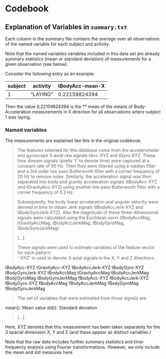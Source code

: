 # Codebook
## Explanation of Variables in `summary.txt`

Each column in the summary file contains the *average* over all observations of the named variable for each subject and activity.

Note that the named variables variables included in this data set are already summary statistics (mean or standard deviation) of measurements for a given observation (see below).

Consider the following entry as an example:

| subject | activity |  tBodyAcc-mean-X |
| ------- | -------- | ---------------- |
| 1       | "LAYING" | 0.22159824394 |

Then the value 0.22159824394 is the ** mean of the means of Body-Acceleration measurements in X direction for all observations where subject 1 was laying.

### Named variables
The measurements are explained like this in the original codebook:
>The features selected for this database come from the accelerometer and gyroscope 3-axial raw signals tAcc-XYZ and tGyro-XYZ. These time domain signals (prefix 't' to denote time) were captured at a constant rate of 50 Hz. Then they were filtered using a median filter and a 3rd order low pass Butterworth filter with a corner frequency of 20 Hz to remove noise. Similarly, the acceleration signal was then separated into body and gravity acceleration signals (tBodyAcc-XYZ and tGravityAcc-XYZ) using another low pass Butterworth filter with a corner frequency of 0.3 Hz. 
>
>Subsequently, the body linear acceleration and angular velocity were derived in time to obtain Jerk signals (tBodyAccJerk-XYZ and tBodyGyroJerk-XYZ). Also the magnitude of these three-dimensional signals were calculated using the Euclidean norm (tBodyAccMag, tGravityAccMag, tBodyAccJerkMag, tBodyGyroMag, tBodyGyroJerkMag). 
>
> [...]
>
>These signals were used to estimate variables of the feature vector for each pattern:  
'-XYZ' is used to denote 3-axial signals in the X, Y and Z directions.
>
tBodyAcc-XYZ
tGravityAcc-XYZ
tBodyAccJerk-XYZ
tBodyGyro-XYZ
tBodyGyroJerk-XYZ
tBodyAccMag
tGravityAccMag
tBodyAccJerkMag
tBodyGyroMag
tBodyGyroJerkMag
fBodyAcc-XYZ
fBodyAccJerk-XYZ
fBodyGyro-XYZ
fBodyAccMag
fBodyAccJerkMag
fBodyGyroMag
fBodyGyroJerkMag
>
>The set of variables that were estimated from these signals are: 
>
mean(): Mean value
std(): Standard deviation
>[...]

Here, XYZ denotes that this measurement has been taken separately for the 3 spacial dimension X, Y and Z (and these appear as distinct variables.)

Note that the raw data includes further summary statistics and time-frequency analysis using Fourier transformations. However, we only include the mean and std measures here.